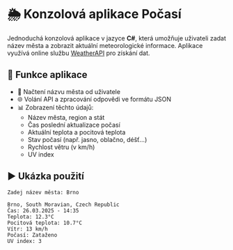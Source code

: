 # 🌦️ Konzolová aplikace Počasí

Jednoduchá konzolová aplikace v jazyce **C#**, která umožňuje uživateli zadat název města a zobrazit aktuální meteorologické informace. Aplikace využívá online službu [WeatherAPI](https://www.weatherapi.com/) pro získání dat.

## 🔧 Funkce aplikace

- 📍 Načtení názvu města od uživatele  
- 🌐 Volání API a zpracování odpovědi ve formátu JSON  
- 📊 Zobrazení těchto údajů:
  - Název města, region a stát
  - Čas poslední aktualizace počasí
  - Aktuální teplota a pocitová teplota
  - Stav počasí (např. jasno, oblačno, déšť…)
  - Rychlost větru (v km/h)
  - UV index

## ▶️ Ukázka použití
```shell
Zadej název města: Brno

Brno, South Moravian, Czech Republic
Čas: 26.03.2025 - 14:35
Teplota: 12.3°C
Pocitová teplota: 10.7°C
Vítr: 13 km/h
Počasí: Zataženo
UV index: 3
